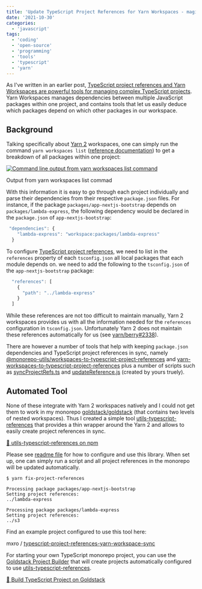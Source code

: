 ```yaml
---
title: 'Update TypeScript Project References for Yarn Workspaces - magically!'
date: '2021-10-30'
categories:
  - 'javascript'
tags:
  - 'coding'
  - 'open-source'
  - 'programming'
  - 'tools'
  - 'typescript'
  - 'yarn'
---
```


As I've written in an earlier post, [TypeScript project references and Yarn Workspaces are powerful tools for managing complex TypeScript projects](https://maxrohde.com/2021/10/01/typescript-monorepo-with-yarn-and-project-references/). Yarn Workspaces manages dependencies between multiple JavaScript packages within one project, and contains tools that let us easily deduce which packages depend on which other packages in our workspace.

## Background

Talking specifically about [Yarn 2](https://yarnpkg.com/) workspaces, one can simply run the command `yarn workspaces list` ([reference documentation](https://yarnpkg.com/cli/workspaces/list)) to get a breakdown of all packages within one project:

[![Command line output from yarn workspaces list command](https://nexnet.files.wordpress.com/2021/10/image.png?w=453)](https://nexnet.files.wordpress.com/2021/10/image.png)

Output from yarn workspaces list commad

With this information it is easy to go through each project individually and parse their dependencies from their respective `package.json` files. For instance, if the package `packages/app-nextjs-bootstrap` depends on `packages/lambda-express`, the following dependency would be declared in the `package.json` of `app-nextjs-bootstrap`:

```typescript
 "dependencies": {
    "lambda-express": "workspace:packages/lambda-express"
  }
```

To configure [TypeScript project references](https://www.typescriptlang.org/docs/handbook/project-references.html), we need to list in the `references` property of each `tsconfig.json` all local packages that each module depends on. we need to add the following to the `tsconfig.json` of the `app-nextjs-bootstrap` package:

```typescript
  "references": [
    {
      "path": "../lambda-express"
    }
  ]
```

While these references are not too difficult to maintain manually, Yarn 2 workspaces provides us with all the information needed for the `references` configuration in `tsconfig.json`. Unfortunately Yarn 2 does not maintain these references automatically for us (see [yarn/berry#2338](https://github.com/yarnpkg/berry/pull/2338)).

There are however a number of tools that help with keeping `package.json` dependencies and TypeScript project references in sync, namely [@monorepo-utils/workspaces-to-typescript-project-references](https://github.com/azu/monorepo-utils/tree/master/packages/@monorepo-utils/workspaces-to-typescript-project-references#readme) and [yarn-workspaces-to-typescript-project-references](https://github.com/DylanVann/yarn-workspaces-to-typescript-project-references) plus a number of scripts such as [syncProjectRefs.ts](https://github.com/beemojs/beemo/blob/master/packages/driver-typescript/src/commands/syncProjectRefs.ts) and [updateReference.js](https://github.com/goldstack/typescript-monorepo-yarn-project-references/blob/master/scripts/updateReferences.js) (created by yours truely).

## Automated Tool

None of these integrate with Yarn 2 workspaces natively and I could not get them to work in my monorepo [goldstack/goldstack](https://github.com/goldstack/goldstack#readme) (that contains two levels of nested workspaces). Thus I created a simple tool [utils-typescript-references](https://www.npmjs.com/package/@goldstack/utils-typescript-references) that provides a thin wrapper around the Yarn 2 and allows to easily create project references in sync.

[🔗 utils-typescript-references on npm](https://www.npmjs.com/package/@goldstack/utils-typescript-references)

Please see [readme file](https://github.com/goldstack/goldstack/tree/master/workspaces/templates-lib/packages/utils-typescript-references#readme) for how to configure and use this library. When set up, one can simply run a script and all project references in the monorepo will be updated automatically.

```
$ yarn fix-project-references

Processing package packages/app-nextjs-bootstrap
Setting project references:
../lambda-express

Processing package packages/lambda-express
Setting project references:
../s3
```

Find an example project configured to use this tool here:

mxro / [typescript-project-references-yarn-workspace-sync](https://github.com/mxro/typescript-project-references-yarn-workspace-sync)

For starting your own TypeScript monorepo project, you can use the [Goldstack Project Builder](https://goldstack.party) that will create projects automatically configured to use [utils-typescript-references](https://www.npmjs.com/package/@goldstack/utils-typescript-references).

[🔗 Build TypeScript Project on Goldstack](https://goldstack.party)
